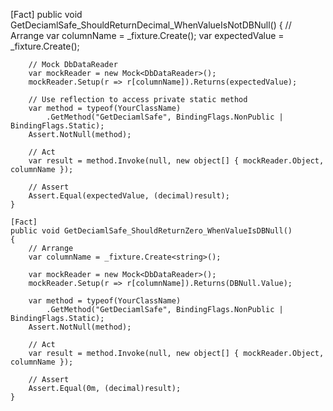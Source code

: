 [Fact]
    public void GetDeciamlSafe_ShouldReturnDecimal_WhenValueIsNotDBNull()
    {
        // Arrange
        var columnName = _fixture.Create<string>();
        var expectedValue = _fixture.Create<decimal>();

        // Mock DbDataReader
        var mockReader = new Mock<DbDataReader>();
        mockReader.Setup(r => r[columnName]).Returns(expectedValue);

        // Use reflection to access private static method
        var method = typeof(YourClassName)
            .GetMethod("GetDeciamlSafe", BindingFlags.NonPublic | BindingFlags.Static);
        Assert.NotNull(method);

        // Act
        var result = method.Invoke(null, new object[] { mockReader.Object, columnName });

        // Assert
        Assert.Equal(expectedValue, (decimal)result);
    }

    [Fact]
    public void GetDeciamlSafe_ShouldReturnZero_WhenValueIsDBNull()
    {
        // Arrange
        var columnName = _fixture.Create<string>();

        var mockReader = new Mock<DbDataReader>();
        mockReader.Setup(r => r[columnName]).Returns(DBNull.Value);

        var method = typeof(YourClassName)
            .GetMethod("GetDeciamlSafe", BindingFlags.NonPublic | BindingFlags.Static);
        Assert.NotNull(method);

        // Act
        var result = method.Invoke(null, new object[] { mockReader.Object, columnName });

        // Assert
        Assert.Equal(0m, (decimal)result);
    }
